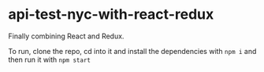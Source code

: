 # api-test-nyc-with-react-redux
Finally combining React and Redux.

To run, clone the repo, cd into it and install the dependencies with ``` npm i ``` and then run it with ```npm start```
